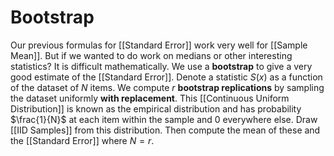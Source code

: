 # Bootstrap
Our previous formulas for [[Standard Error]] work very well for [[Sample Mean]]. But if we wanted to do work on medians or other interesting statistics? It is difficult mathematically.
We use a **bootstrap** to give a very good estimate of the [[Standard Error]]. Denote a statistic $S(x)$ as a function of the dataset of $N$ items. We compute $r$ **bootstrap replications** by sampling the dataset uniformly **with replacement**. This [[Continuous Uniform Distribution]] is known as the empirical distribution and has probability $\frac{1}{N}$ at each item within the sample and $0$ everywhere else. Draw [[IID Samples]] from this distribution. Then compute the mean of these and the [[Standard Error]] where $N=r$. 